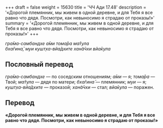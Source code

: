 +++
draft = false
weight = 15630
title = 'ЧЧ Ади 17.48'
description = '«Дорогой племянник, мы живем в одной деревне, и для Тебя я все равно что дядя. Посмотри, как невыносимо я страдаю от проказы!»'
summary = '«Дорогой племянник, мы живем в одной деревне, и для Тебя я все равно что дядя. Посмотри, как невыносимо я страдаю от проказы!»'
+++

_гра̄ма-самбандхе а̄ми тома̄ра ма̄тула  
бха̄гина̄, муи кушт̣ха-вйа̄дхите хан̃а̄чхи вйа̄кула_

## Пословный перевод

_гра̄ма_\-_самбандхе_ — по соседским отношениям; _а̄ми_ — я; _тома̄ра_ — Твой; _ма̄тула_ — дядя по матери; _бха̄гина̄_ — племянник; _муи_ — я; _кушт̣ха_\-_вйа̄дхите_ — проказой; _хан̃а̄чхи_ — стал; _вйа̄кула_ — поражен.

## Перевод

**«Дорогой племянник, мы живем в одной деревне, и для Тебя я все равно что дядя. Посмотри, как невыносимо я страдаю от проказы!»**
